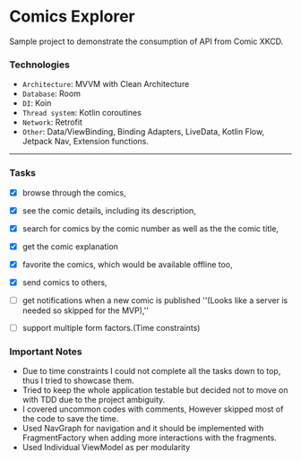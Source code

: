 # Comics Explorer

Sample project to demonstrate the consumption of API from Comic XKCD.

### Technologies
* `Architecture`: MVVM with Clean Architecture
* `Database`: Room
* `DI`: Koin
* `Thread system`: Kotlin coroutines
* `Network`: Retrofit
* `Other`: Data/ViewBinding, Binding Adapters, LiveData, Kotlin Flow, Jetpack Nav, Extension functions.

---

### Tasks

- [x] browse through the comics,
- [x] see the comic details, including its description,
- [x] search for comics by the comic number as well as the the comic title,
- [x] get the comic explanation
- [x] favorite the comics, which would be available offline too,
- [x] send comics to others,
- [ ] get notifications when a new comic is published ''(Looks like a server is needed so skipped for the MVP),''
- [ ] support multiple form factors.(Time constraints)


### Important Notes

* Due to time constraints I could not complete all the tasks down to top, thus I tried to showcase them.
* Tried to keep the whole application testable but decided not to move on with TDD due to the project ambiguity.
* I covered uncommon codes with comments, However skipped most of the code to save the time.
* Used NavGraph for navigation and it should be implemented with FragmentFactory when adding more interactions with the fragments.
* Used Individual ViewModel as per modularity

